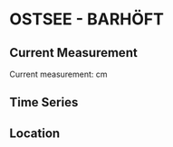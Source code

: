 # OSTSEE - BARHÖFT

## Current Measurement

Current measurement: <Value topic="rivers/pegel-online/OSTSEE/BARHOEFT/measurementValue"/> cm

## Time Series

<TimeSeries topic="rivers/pegel-online/OSTSEE/BARHOEFT/measurementValue" period="week" />

## Location

<WorldMap>
  <Marker lat="54.43453931311291" lon="13.032221032802543" labelTopic="rivers/pegel-online/OSTSEE/BARHOEFT/measurementValue" />
</WorldMap>
